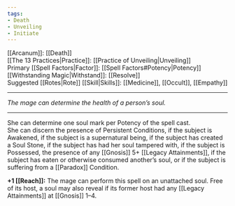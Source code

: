 ```yaml
---
tags:
- Death
- Unveiling
- Initiate
---
```


[[Arcanum]]: [[Death]]\
[[The 13 Practices|Practice]]: [[Practice of Unveiling|Unveiling]]\
Primary [[Spell Factors|Factor]]: [[Spell Factors#Potency|Potency]]\
[[Withstanding Magic|Withstand]]: [[Resolve]]\
Suggested [[Rotes|Rote]] [[Skill|Skills]]: [[Medicine]], [[Occult]], [[Empathy]]

---

_The mage can determine the health of a person’s soul._

---

She can determine one soul mark per Potency of the spell cast.\
She can discern the presence of Persistent Conditions, if the subject is Awakened, if the subject is a supernatural being, if the subject has created a Soul Stone, if the subject has had her soul tampered with, if the subject is Possessed, the presence of any [[Gnosis]] 5+ [[Legacy Attainments]], if the subject has eaten or otherwise consumed another’s soul, or if the subject is suffering from a [[Paradox]] Condition.

**+1 [[Reach]]:** The mage can perform this spell on an unattached soul. Free of its host, a soul may also reveal if its former host had any [[Legacy Attainments]] at [[Gnosis]] 1–4.